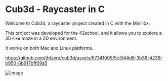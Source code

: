 # Cub3d - Raycaster in C

Welcome to Cub3d, a raycaster project created in C with the Minilibx. 

This project was developed for the 42school, and it allows you to explore a 3D-like maze in a 2D environment. 

It works on both Mac and Linux platforms.

https://github.com/thfavre/cub3d/assets/67341005/5c3f44d8-3b36-4238-b950-8b917bff09a5


![image](https://github.com/thfavre/cub3d/assets/67341005/35fff3aa-b741-43a3-b95c-58c5da4db992)


